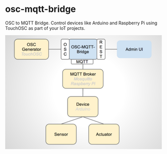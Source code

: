 osc-mqtt-bridge
===============

OSC to MQTT Bridge. Control devices like Arduino and Raspberry Pi using TouchOSC as part of your IoT projects.

![Alt text](overview_osc-mqtt-bridge.png?raw=true "Optional Title")
